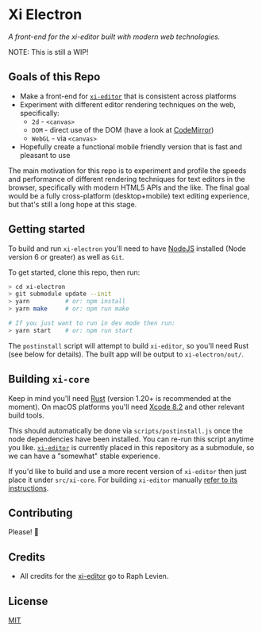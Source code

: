 # Xi Electron
_A front-end for the xi-editor built with modern web technologies._

NOTE: This is still a WIP!

## Goals of this Repo

* Make a front-end for [`xi-editor`](https://github.com/google/xi-editor) that is consistent across platforms
* Experiment with different editor rendering techniques on the web, specifically:
    - `2d` - `<canvas>`
    - `DOM` - direct use of the DOM (have a look at [CodeMirror](https://github.com/codemirror/codemirror))
    - `WebGL` - via `<canvas>`
* Hopefully create a functional mobile friendly version that is fast and pleasant to use

The main motivation for this repo is to experiment and profile the speeds and performance of different rendering techniques for text editors in the browser, specifically with modern HTML5 APIs and the like. The final goal would be a fully cross-platform (desktop+mobile) text editing experience, but that's still a long hope at this stage.

## Getting started

To build and run `xi-electron` you'll need to have [NodeJS](https://nodejs.org) installed (Node version 6 or greater) as well as `Git`.

To get started, clone this repo, then run:

```bash
> cd xi-electron
> git submodule update --init
> yarn          # or: npm install
> yarn make     # or: npm run make

# If you just want to run in dev mode then run:
> yarn start    # or: npm run start
```

The `postinstall` script will attempt to build `xi-editor`, so you'll need Rust (see below for details).
The built app will be output to `xi-electron/out/`.

## Building `xi-core`

Keep in mind you'll need [Rust](https://www.rust-lang.org/) (version 1.20+ is recommended at the moment). On macOS platforms you'll need [Xcode 8.2](https://developer.apple.com/xcode/) and other relevant build tools.

This should automatically be done via `scripts/postinstall.js` once the node dependencies have been installed. You can re-run this script anytime you like. [`xi-editor`](https://github.com/google/xi-editor) is currently placed in this repository as a submodule, so we can have a "somewhat" stable experience. 

If you'd like to build and use a more recent version of `xi-editor` then just place it under `src/xi-core`. For building `xi-editor` manually [refer to its instructions](https://github.com/google/xi-editor#building-the-core).

## Contributing

Please! 🙏

## Credits

* All credits for the [xi-editor](https://github.com/google/xi-editor) go to Raph Levien.

## License

[MIT](LICENSE)

<!-- 

# TODO for `xi-electron`

- [ ] figure out how to build small xi-core/xi-syntect-plugin libs??
- [ ] make nice debugging tasks/configurations for vscode
- [ ] re-factor to be more platform portable (hopefully generate nice libs for non-electron platforms)
- [ ] add in gutters
    - [ ] line numbers
    - [ ] gutter markers ?
    - [ ] click to select line
    - [ ] other gutter behaviour
- [ ] implement DOMView
- [ ] implement WebGLView

-->